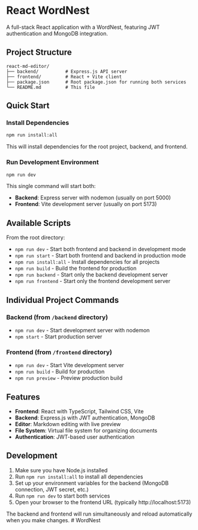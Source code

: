 # React WordNest

A full-stack React application with a WordNest, featuring JWT authentication and MongoDB integration.

## Project Structure

```
react-md-editor/
├── backend/          # Express.js API server
├── frontend/         # React + Vite client
├── package.json      # Root package.json for running both services
└── README.md         # This file
```

## Quick Start

### Install Dependencies

```bash
npm run install:all
```

This will install dependencies for the root project, backend, and frontend.

### Run Development Environment

```bash
npm run dev
```

This single command will start both:
- **Backend**: Express server with nodemon (usually on port 5000)
- **Frontend**: Vite development server (usually on port 5173)

## Available Scripts

From the root directory:

- `npm run dev` - Start both frontend and backend in development mode
- `npm run start` - Start both frontend and backend in production mode
- `npm run install:all` - Install dependencies for all projects
- `npm run build` - Build the frontend for production
- `npm run backend` - Start only the backend development server
- `npm run frontend` - Start only the frontend development server

## Individual Project Commands

### Backend (from `/backend` directory)
- `npm run dev` - Start development server with nodemon
- `npm start` - Start production server

### Frontend (from `/frontend` directory)
- `npm run dev` - Start Vite development server
- `npm run build` - Build for production
- `npm run preview` - Preview production build

## Features

- **Frontend**: React with TypeScript, Tailwind CSS, Vite
- **Backend**: Express.js with JWT authentication, MongoDB
- **Editor**: Markdown editing with live preview
- **File System**: Virtual file system for organizing documents
- **Authentication**: JWT-based user authentication

## Development

1. Make sure you have Node.js installed
2. Run `npm run install:all` to install all dependencies
3. Set up your environment variables for the backend (MongoDB connection, JWT secret, etc.)
4. Run `npm run dev` to start both services
5. Open your browser to the frontend URL (typically http://localhost:5173)

The backend and frontend will run simultaneously and reload automatically when you make changes. # WordNest
